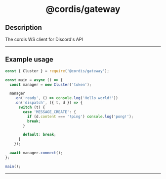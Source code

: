 <div align = "center">

# @cordis/gateway

</div>

## Description
The cordis WS client for Discord's API
___

## Example usage
```js
const { Cluster } = require('@cordis/gateway');

const main = async () => {
  const manager = new Cluster('token');

  manager
    .on('ready', () => console.log('Hello world!'))
    .on('dispatch', ({ t, d }) => {
      switch (t) {
        case 'MESSAGE_CREATE': {
          if (d.content === '!ping') console.log('pong!');
          break;
        }

        default: break;
      }
    });

  await manager.connect();
};

main();
```
___
